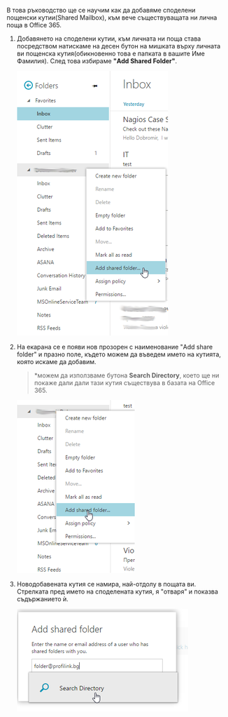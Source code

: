 В това ръководство ще се научим как да добавяме споделени пощенски кутии(Shared Mailbox), към вече съществуващата ни лична поща в Office 365.

1. Добавянето на споделени кутии, към личната ни поща става посредством натискаме на десен бутон на мишката върху личната ви пощенска кутия(обикновенно това е папката в вашите Име Фамилия). След това избираме **"Add Shared Folder"**.
   
   ![](img/01.png)

2. На екарана се е появи нов прозорен с наименование "Add share folder" и празно поле, където можем да въведем името на кутията, която искаме да добавим.
   >*можем да използваме бутона **Search Directory**, което ще ни покаже дали дали тази кутия съществува в базата на Office 365.
   
   ![](img/02.png)

3. Новодобавената кутия се намира, най-отдолу в пощата ви. Стрелката пред името на споделената кутия, я "отваря" и показва съдържанието ѝ. 
   
   ![](img/03.png)
